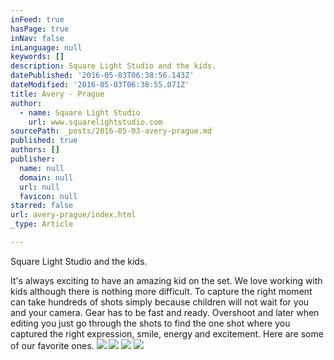 ```yaml
---
inFeed: true
hasPage: true
inNav: false
inLanguage: null
keywords: []
description: Square Light Studio and the kids.
datePublished: '2016-05-03T06:38:56.143Z'
dateModified: '2016-05-03T06:38:55.071Z'
title: Avery - Prague
author:
  - name: Square Light Studio
    url: www.squarelightstudio.com
sourcePath: _posts/2016-05-03-avery-prague.md
published: true
authors: []
publisher:
  name: null
  domain: null
  url: null
  favicon: null
starred: false
url: avery-prague/index.html
_type: Article

---
```

Square Light Studio and the kids.

It's always exciting to have an amazing kid on the set. We love working with kids although there is nothing more difficult. To capture the right moment can take hundreds of shots simply because children will not wait for you and your camera. Gear has to be fast and ready. Overshoot and later when editing you just go through the shots to find the one shot where you captured the right expression, smile, energy and excitement. Here are some of our favorite ones.
![](https://the-grid-user-content.s3-us-west-2.amazonaws.com/90726c3d-97ab-44f6-86de-098cbed9b4ce.jpg)
![](https://the-grid-user-content.s3-us-west-2.amazonaws.com/c2624de6-325b-4001-8f5d-63aee3a62aff.jpg)
![](https://the-grid-user-content.s3-us-west-2.amazonaws.com/35b71598-ab0b-4941-a03c-b4b54ccb22d5.jpg)
![](https://the-grid-user-content.s3-us-west-2.amazonaws.com/3ea31b93-3111-485b-bd8b-12f8666f81e5.jpg)